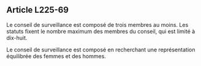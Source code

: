 Article L225-69
----
Le conseil de surveillance est composé de trois membres au moins. Les statuts
fixent le nombre maximum des membres du conseil, qui est limité à dix-huit.

Le conseil de surveillance est composé en recherchant une représentation
équilibrée des femmes et des hommes.
